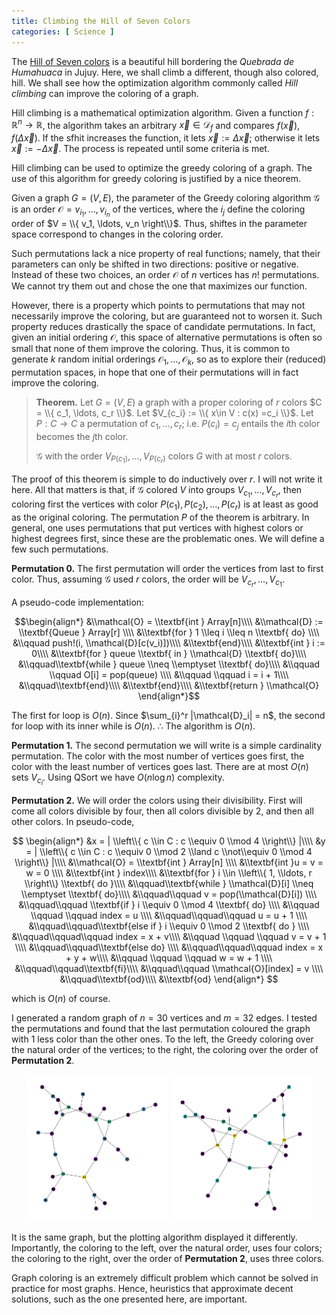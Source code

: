 ```yaml
--- 
title: Climbing the Hill of Seven Colors
categories: [ Science ]
---
```


The [Hill of Seven
colors](https://en.wikipedia.org/wiki/Cerro_de_los_Siete_Colores) is a
beautiful hill bordering the *Quebrada de Humahuaca* in Jujuy. Here, we shall
climb a different, though also colored, hill. We shall see how the optimization
algorithm commonly called *Hill climbing* can improve the coloring of a graph.

Hill climbing is a mathematical optimization algorithm. Given a function $f :
\mathbb{R}^n \to \mathbb{R}$, the algorithm takes an arbitrary
$\overrightarrow{x} \in \mathcal{D}_f$ and compares $f(\overrightarrow{x}),
f(\Delta \overrightarrow{x})$. If the sfhit increases the function, it lets
$\overrightarrow{x} := \Delta\overrightarrow{x}$; otherwise it lets
$\overrightarrow{x} := -\Delta\overrightarrow{x}$. The process is repeated
until some criteria is met.

Hill climbing can be used to optimize the greedy coloring of a graph. The use
of this algorithm for greedy coloring is justified by a nice theorem.

Given a graph $G = (V, E)$, the parameter of the Greedy coloring algorithm
$\mathcal{G}$ is an order $\mathcal{O} = v_{i_1}, \ldots, v_{i_n}$ of the
vertices, where the $i_j$ define the coloring order of $V = \\{ v_1,
\ldots, v_n \right\\}$. Thus, shiftes in the parameter space correspond to
changes in the coloring order.

Such permutations lack a nice property of real functions; namely, that
their parameters can only be shifted in two directions: positive or
negative. Instead of these two choices, an order $\mathcal{O}$ of $n$
vertices has $n!$ permutations. We cannot try them out and chose the one
that maximizes our function.

However, there is a property which points to permutations that may not
necessarily improve the coloring, but are guaranteed not to worsen it.
Such property reduces drastically the space of candidate permutations.
In fact, given an initial ordering $\mathcal{O}$, this space of
alternative permutations is often so small that none of them improve the
coloring. Thus, it is common to generate $k$ random initial orderings
$\mathcal{O}_1, \ldots, \mathcal{O}_k$, so as to explore their (reduced)
permutation spaces, in hope that one of their permutations will in fact
improve the coloring.

> **Theorem.** Let $G = (V, E)$ a graph with a proper coloring of $r$
> colors $C = \\{ c_1, \ldots, c_r \\}$. Let
> $V_{c_i} := \\{ x\in V
>     : c(x) =c_i \\}$. Let $P : C \to C$ a permutation of
> $c_1, \ldots, c_r$; i.e. $P(c_i) = c_j$ entails the $i$th color
> becomes the $j$th color.
>
> $\mathcal{G}$ with the order $V_{P(c_1)}, \ldots, V_{P(c_r)}$ colors
> $G$ with at most $r$ colors.

The proof of this theorem is simple to do inductively over $r$. I will not 
write it here. All that matters is that, if $\mathcal{G}$ colored $V$ into
groups $V_{c_1}, \ldots, V_{c_r}$, then coloring first the vertices with color
$P(c_1), P(c_2), \ldots, P(c_r)$ is at least as good as the original coloring.
The permutation $P$ of the theorem is arbitrary. In general, one uses
permutations that put vertices with highest colors or highest degrees first,
since these are the problematic ones. We will define a few such permutations.

**Permutation 0.** The first permutation will order the vertices from
last to first color. Thus, assuming $\mathcal{G}$ used $r$ colors, the
order will be $V_{c_r}, \ldots, V_{c_1}$.

A pseudo-code implementation:

$$\begin{align*}
    &\\mathcal{O} = \\textbf{int } Array[n]\\\\
    &\\mathcal{D} := \\textbf{Queue } Array[r] \\\\
    &\\textbf{for } 1 \\leq i \\leq n \\textbf{ do} \\\\ 
    &\\qquad push!(i, \\mathcal{D}[c(v_i)])\\\\
    &\\textbf{end}\\\\
    &\\textbf{int } i := 0\\\\
    &\\textbf{for } queue \\textbf{ in } \\mathcal{D} \\textbf{ do}\\\\
    &\\qquad\\textbf{while } queue \\neq \\emptyset \\textbf{ do}\\\\
    &\\qquad \\qquad O[i] = pop(queue) \\\\ 
    &\\qquad \\qquad i = i + 1\\\\
    &\\qquad\\textbf{end}\\\\
    &\\textbf{end}\\\\
    &\\textbf{return } \\mathcal{O}
\end{align*}$$

The first for loop is $O(n)$. Since $\sum_{i}^r |\mathcal{D}_i| = n$,
the second for loop with its inner while is $O(n)$. $\therefore$ The
algorithm is $O(n)$.

**Permutation 1.** The second permutation we will write is a simple
cardinality permutation. The color with the most number of vertices goes
first, the color with the least number of vertices goes last. There are
at most $O(n)$ sets $V_{c_i}$. Using QSort we have $O(n \log n)$
complexity.

**Permutation 2.** We will order the colors using their divisibility.
First will come all colors divisible by four, then all colors divisible
by 2, and then all other colors. In pseudo-code,

$$
\begin{align*}
    &x = | \\left\\{ c \\in C : c \\equiv 0 \\mod 4 \\right\\}  |\\\\
    &y = | \\left\\{ c \\in C : c \\equiv 0 \\mod 2 \\land c \\not\\equiv 0 \\mod 4 \\right\\}  |\\\\
    &\\mathcal{O} = \\textbf{int } Array[n] \\\\ 
    &\\textbf{int }u = v = w = 0 \\\\
    &\\textbf{int } index\\\\
    &\\textbf{for } i \\in \\left\\{ 1, \\ldots, r \\right\\}  \\textbf{ do }\\\\ 
    &\\qquad\\textbf{while } \\mathcal{D}[i] \\neq \\emptyset \\textbf{ do}\\\\
    &\\qquad\\qquad v = pop(\\mathcal{D}[i]) \\\\ 
    &\\qquad\\qquad \\textbf{if } i \\equiv 0 \\mod 4 \\textbf{ do} \\\\ 
    &\\qquad \\qquad \\qquad index = u \\\\ 
    &\\qquad\\qquad\\qquad u = u + 1 \\\\ 
    &\\qquad\\qquad\\textbf{else if } i \\equiv 0 \\mod 2 \\textbf{ do } \\\\ 
    &\\qquad\\qquad\\qquad index = x + v\\\\ 
    &\\qquad \\qquad \\qquad v = v + 1 \\\\ 
    &\\qquad\\qquad\\textbf{else do}  \\\\ 
    &\\qquad\\qquad\\qquad index = x + y + w\\\\ 
    &\\qquad \\qquad \\qquad w = w + 1 \\\\ 
    &\\qquad\\qquad\\textbf{fi}\\\\
    &\\qquad\\qquad \\mathcal{O}[index] = v \\\\ 
    &\\qquad\\textbf{od}\\\\
    &\\textbf{od}
\end{align*}
$$

which is $O(n)$ of course.

I generated a random graph of $n = 30$ vertices and $m = 32$ edges. I
tested the permutations and found that the last permutation coloured the
graph with $1$ less color than the other ones. To the left, the Greedy
coloring over the natural order of the vertices; to the right, the
coloring over the order of **Permutation 2**.

<p align="center">
  <img src="../Images/NaturalColoring.png" width="45%">
  <img src="../Images/DivColoring.png" width="45%">
</p>

It is the same graph, but the plotting algorithm displayed it differently.
Importantly, the coloring to the left, over the natural order, uses four
colors; the coloring to the right, over the order of **Permutation 2**, uses
three colors.

Graph coloring is an extremely difficult problem which cannot be solved in practice 
for most graphs. Hence, heuristics that approximate decent solutions, such as the one
presented here, are important. 
